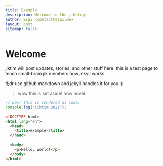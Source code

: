 ```yaml
---
title: Example
description: Welcome to the jikblog!
author: Espi <contact@espi.me>
layout: post
sitemap: false
---
```


# Welcome

jiktim will post updates, stories, and other stuff here. this is a test page to teach small-brain jik members how jekyll works

tl;dr use github markdown and jekyll handles it for you :)

> wow this is set aside! how novel.

```ts
// wow! this is rendered as code.
console.log("jiktim 2021");
```

```html
<!DOCTYPE html>
<html lang="en">
  <head>
    <title>example</title>
  </head>

  <body>
    <p>Hello, world!</p>
  </body>
</html>
```
